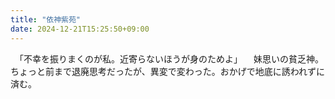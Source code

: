 ```yaml
---
title: "依神紫苑"
date: 2024-12-21T15:25:50+09:00
---
```

　「不幸を振りまくのが私。近寄らないほうが身のためよ」
　妹思いの貧乏神。ちょっと前まで退廃思考だったが、異変で変わった。おかげで地底に誘われずに済む。

